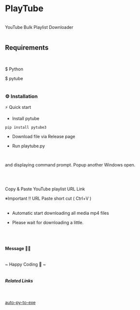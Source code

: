 # PlayTube

<br>
YouTube Bulk Playlist Downloader
<br>
<br>

## Requirements

<br>

$ Python

$ pytube
<br>
<br>
### ⚙️ Installation

⚡  Quick start

* Install pytube

```
pip install pytube3
```

* Download file via Release page

* Run playtube.py

<br>

and displaying command prompt.
Popup another Windows open.

<br>
<br>

Copy & Paste YouTube playlist URL Link 
   
※Important !! URL Paste short cut ( Ctrl+V )
<br>
<br>

* Automatic start downloading all media mp4 files
  
* Please wait for downloading a little.

<br>
<br>

#### Message 🤗🤗

<br>
~ Happy Coding 🤪 ~
<br>
<br>

##### Related Links

<br>

[auto-py-to-exe](https://github.com/brentvollebregt/auto-py-to-exe)

<br>
<br>





